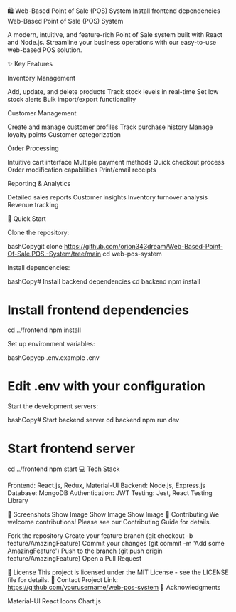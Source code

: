 🛍️ Web-Based Point of Sale (POS) System
Install frontend dependencies Web-Based Point of Sale (POS) System



A modern, intuitive, and feature-rich Point of Sale system built with React and Node.js. Streamline your business operations with our easy-to-use web-based POS solution.


✨ Key Features

Inventory Management

Add, update, and delete products
Track stock levels in real-time
Set low stock alerts
Bulk import/export functionality


Customer Management

Create and manage customer profiles
Track purchase history
Manage loyalty points
Customer categorization


Order Processing

Intuitive cart interface
Multiple payment methods
Quick checkout process
Order modification capabilities
Print/email receipts


Reporting & Analytics

Detailed sales reports
Customer insights
Inventory turnover analysis
Revenue tracking



🚀 Quick Start

Clone the repository:

bashCopygit clone https://github.com/orion343dream/Web-Based-Point-Of-Sale.POS.-System/tree/main
cd web-pos-system

Install dependencies:

bashCopy# Install backend dependencies
cd backend
npm install

# Install frontend dependencies
cd ../frontend
npm install

Set up environment variables:

bashCopycp .env.example .env
# Edit .env with your configuration

Start the development servers:

bashCopy# Start backend server
cd backend
npm run dev

# Start frontend server
cd ../frontend
npm start
💻 Tech Stack

Frontend: React.js, Redux, Material-UI
Backend: Node.js, Express.js
Database: MongoDB
Authentication: JWT
Testing: Jest, React Testing Library

📱 Screenshots
Show Image
Show Image
Show Image
🤝 Contributing
We welcome contributions! Please see our Contributing Guide for details.

Fork the repository
Create your feature branch (git checkout -b feature/AmazingFeature)
Commit your changes (git commit -m 'Add some AmazingFeature')
Push to the branch (git push origin feature/AmazingFeature)
Open a Pull Request

📝 License
This project is licensed under the MIT License - see the LICENSE file for details.
📧 Contact
Project Link: https://github.com/yourusername/web-pos-system
🙏 Acknowledgments

Material-UI
React Icons
Chart.js
